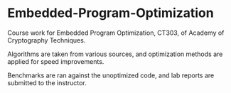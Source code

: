 # Embedded-Program-Optimization

Course work for Embedded Program Optimization, CT303, of Academy of Cryptography Techniques.

Algorithms are taken from various sources, and optimization methods are applied for speed improvements.

Benchmarks are ran against the unoptimized code, and lab reports are submitted to the instructor.
